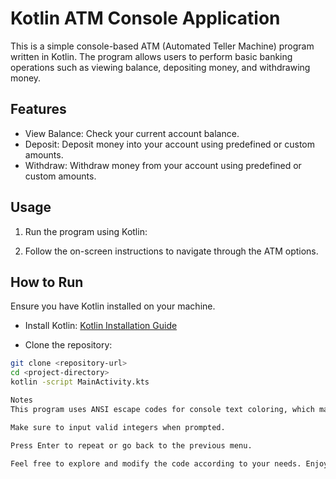 # Kotlin ATM Console Application

This is a simple console-based ATM (Automated Teller Machine) program written in Kotlin. The program allows users to perform basic banking operations such as viewing balance, depositing money, and withdrawing money.

## Features

- View Balance: Check your current account balance.
- Deposit: Deposit money into your account using predefined or custom amounts.
- Withdraw: Withdraw money from your account using predefined or custom amounts.

## Usage

1. Run the program using Kotlin:


2. Follow the on-screen instructions to navigate through the ATM options.

## How to Run

Ensure you have Kotlin installed on your machine.

- Install Kotlin: [Kotlin Installation Guide](https://kotlinlang.org/docs/tutorials/command-line.html)

- Clone the repository:
```bash
git clone <repository-url>
cd <project-directory>
kotlin -script MainActivity.kts

Notes
This program uses ANSI escape codes for console text coloring, which may not be supported in all environments.

Make sure to input valid integers when prompted.

Press Enter to repeat or go back to the previous menu.

Feel free to explore and modify the code according to your needs. Enjoy banking with Kotlin!
